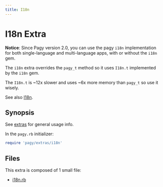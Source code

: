 ```yaml
---
title: I18n
---
```

# I18n Extra

**Notice**: Since Pagy version 2.0, you can use the pagy `i18n` implementation for both single-language and multi-language apps, with or without the `i18n` gem.

The `i18n` extra overrides the `pagy_t` method so it uses `I18n.t` implemented by the `i18n` gem.

The `I18n.t` is ~12x slower and uses ~6x more memory than `pagy_t` so use it wisely.

See also [I18n](../api/frontend.md#i18n).

## Synopsis

See [extras](../extras.md) for general usage info.

In the `pagy.rb` initializer:

```ruby
require 'pagy/extras/i18n'
```

## Files

This extra is composed of 1 small file:

- [i18n.rb](https://github.com/ddnexus/pagy/blob/master/lib/pagy/extras/i18n.rb)
